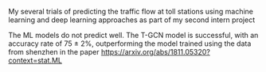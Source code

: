 My several trials of predicting the traffic flow at toll stations using machine learning and deep learning approaches as part of my second intern project

The ML models do not predict well.
The T-GCN model is successful, with an accuracy rate of 75 ± 2%, outperforming the model trained using the data from shenzhen in the paper https://arxiv.org/abs/1811.05320?context=stat.ML
